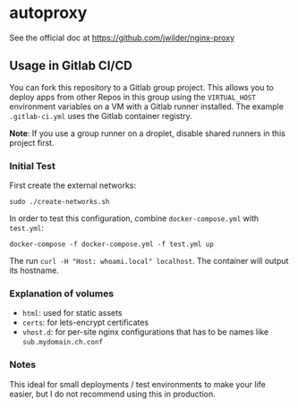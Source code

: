 # autoproxy

See the official doc at https://github.com/jwilder/nginx-proxy

## Usage in Gitlab CI/CD

You can fork this repository to a Gitlab group project. This allows you to deploy apps from other Repos in this group 
using the `VIRTUAL_HOST` environment variables on a VM with a Gitlab runner installed. 
The example `.gitlab-ci.yml` uses the Gitlab container registry.

**Note**: If you use a group runner on a droplet, disable shared runners in this project first.

### Initial Test

First create the external networks:

    sudo ./create-networks.sh

In order to test this configuration, combine `docker-compose.yml` with `test.yml`:

    docker-compose -f docker-compose.yml -f test.yml up

The run `curl -H "Host: whoami.local" localhost`. The container will output its hostname.

### Explanation of volumes

- `html`: used for static assets
- `certs`: for lets-encrypt certificates
- `vhost.d`: for per-site nginx configurations that has to be names like `sub.mydomain.ch.conf`

### Notes

This ideal for small deployments / test environments to make your life easier, 
but I do not recommend using this in production.
